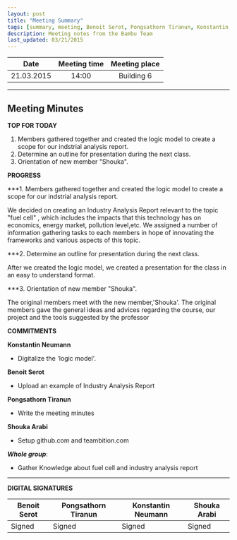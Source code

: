 ```yaml
---
layout: post
title: "Meeting Summary"
tags: [summary, meeting, Benoit Serot, Pongsathorn Tiranun, Konstantin Neumann, Shouka Arabi, logic model, fuel cell]
description: Meeting notes from the Bambu Team
last_updated: 03/21/2015
---
```


|**Date** |**Meeting time**|**Meeting place**
| ------------- |:----------------:|:-------:
|21.03.2015| 14:00 | Building 6


----------


Meeting Minutes
------

 **TOP FOR TODAY** 

1. Members gathered together and created the logic model to create a scope for our indstrial analysis report.
2. Determine an outline for presentation during the next class.
3. Orientation of new member "Shouka".
 
 **PROGRESS**
 
 ***1. Members gathered together and created the logic model to create a scope for our indstrial analysis report.
 
 We decided on creating an Industry Analysis Report relevant to the topic "fuel cell" , which includes the impacts that
 this technology has on economics, energy market, pollution level,etc. We assigned a number of information gathering 
 tasks  to each members in hope of innovating the frameworks and various aspects of this topic.
 
 ***2. Determine an outline for presentation during the next class.
 
 After we created the logic model, we created a presentation for the class in an easy to understand format.
 
 ***3. Orientation of new member "Shouka".
 
 The original members meet with the new member,'Shouka'. The original members gave the general ideas and advices 
 regarding the course, our project and the tools suggested by the professor 
 
 


 **COMMITMENTS**


**Konstantin Neumann**

- Digitalize the 'logic model'.

**Benoit Serot**

- Upload an example of Industry Analysis Report

**Pongsathorn Tiranun**

- Write the meeting minutes

**Shouka Arabi**

- Setup github.com and teambition.com

***Whole group***:

- Gather Knowledge about fuel cell and industry analysis report





----------


**DIGITAL SIGNATURES**

|**Benoit Serot** |**Pongsathorn Tiranun**|**Konstantin Neumann**|**Shouka Arabi**
| ------------- |----------------|----------------|----------------|
|Signed| Signed|Signed|Signed
